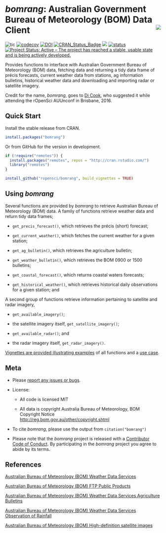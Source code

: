 _bomrang_: Australian Government Bureau of Meteorology (BOM) Data Client <img align="right" src="man/figures/logo.png">
================
![tic](https://github.com/ropensci/bomrang/workflows/tic/badge.svg)
[![codecov](https://codecov.io/gh/ropensci/bomrang/branch/master/graph/badge.svg)](https://codecov.io/gh/ropensci/bomrang) [![DOI](https://zenodo.org/badge/DOI/10.5281/zenodo.598301.svg)](https://doi.org/10.5281/zenodo.598301)
[![CRAN_Status_Badge](http://www.r-pkg.org/badges/version/bomrang)](https://cran.r-project.org/package=bomrang)
[![](https://badges.ropensci.org/121_status.svg)](https://github.com/ropensci/software-review/issues/121)
[![status](https://joss.theoj.org/papers/10.21105/joss.00177/status.svg)](https://joss.theoj.org/papers/10.21105/joss.00177)
[![Project Status: Active – The project has reached a stable, usable state and is being actively developed.](https://www.repostatus.org/badges/latest/active.svg)](https://www.repostatus.org/#active)

Provides functions to interface with Australian Government Bureau of Meteorology (BOM) data, fetching data and returning a tidy data frame of précis forecasts, current weather data from stations, ag information bulletins, historical weather data and downloading and importing radar or satellite imagery.

Credit for the name, *bomrang*, goes to [Di Cook](http://dicook.org/), who suggested it while attending the rOpenSci AUUnconf in Brisbane, 2016.

Quick Start
-----------

Install the stable release from CRAN.

``` r
install.packages("bomrang")
```

Or from GitHub for the version in development.

``` r
if (!require("remotes")) {
  install.packages("remotes", repos = "http://cran.rstudio.com/")
  library("remotes")
}

install_github("ropensci/bomrang", build_vignettes = TRUE)
```

Using *bomrang*
---------------

Several functions are provided by *bomrang* to retrieve Australian Bureau of Meteorology (BOM) data. A family of functions retrieve weather data and return tidy data frames;

  - `get_precis_forecast()`, which retrieves the précis (short) forecast;

  - `get_current_weather()`, which fetches the current weather for a given station;

  - `get_ag_bulletin()`, which retrieves the agriculture bulletin;
  
  - `get_weather_bulletin()`, which retrieves the BOM 0900 or 1500 bulletins;
  
  - `get_coastal_forecast()`, which returns coastal waters forecasts;
  
  - `get_historical_weather()`, which retrieves historical daily observations for a given station; and
  
A second group of functions retrieve information pertaining to satellite and radar imagery,
  
  - `get_available_imagery()`;
  
  -  the satellite imagery itself, `get_satellite_imagery()`;
  
  - `get_available_radar()`; and 
  
  - the radar imagery itself, `get_radar_imagery()`.
  
[Vignettes are provided illustrating examples](https://docs.ropensci.org/bomrang/articles/bomrang.html)
of all functions and a [use case](https://docs.ropensci.org/bomrang/articles/use_case.html).

Meta
----

-   Please [report any issues or bugs](https://github.com/ropensci/bomrang/issues).

-   License:

    - All code is licensed MIT

    - All data is copyright Australia Bureau of Meteorology, BOM Copyright Notice <br /><http://reg.bom.gov.au/other/copyright.shtml>

- To cite *bomrang*, please use the output from `citation("bomrang")`

- Please note that the *bomrang* project is released with a
[Contributor Code of Conduct](https://github.com/ropensci/bomrang/blob/master/CONDUCT.md).
By participating in the *bomrang* project you agree to abide by its terms.

References
----------

[Australian Bureau of Meteorology (BOM) Weather Data Services](http://www.bom.gov.au/catalogue/data-feeds.shtml)

[Australian Bureau of Meteorology (BOM) FTP Public Products](http://www.bom.gov.au/catalogue/anon-ftp.shtml)

[Australian Bureau of Meteorology (BOM) Weather Data Services Agriculture Bulletins](http://www.bom.gov.au/catalogue/observations/about-agricultural.shtml)

[Australian Bureau of Meteorology (BOM) Weather Data Services Observation of Rainfall](http://www.bom.gov.au/climate/how/observations/rain-measure.shtml)

[Australian Bureau of Meteorology (BOM) High-definition satellite images](http://www.bom.gov.au/australia/satellite/index.shtml)

